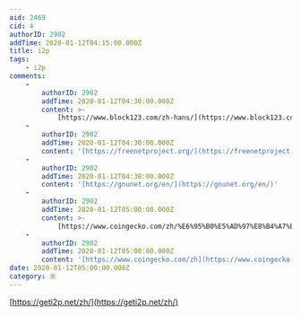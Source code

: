 ```yaml
---
aid: 2469
cid: 4
authorID: 2902
addTime: 2020-01-12T04:15:00.000Z
title: i2p
tags:
    - i2p
comments:
    -
        authorID: 2902
        addTime: 2020-01-12T04:30:00.000Z
        content: >-
            [https://www.block123.com/zh-hans/](https://www.block123.com/zh-hans/)
    -
        authorID: 2902
        addTime: 2020-01-12T04:30:00.000Z
        content: '[https://freenetproject.org/](https://freenetproject.org/)'
    -
        authorID: 2902
        addTime: 2020-01-12T04:30:00.000Z
        content: '[https://gnunet.org/en/](https://gnunet.org/en/)'
    -
        authorID: 2902
        addTime: 2020-01-12T05:00:00.000Z
        content: >-
            [https://www.coingecko.com/zh/%E6%95%B0%E5%AD%97%E8%B4%A7%E5%B8%81/%E7%A7%91%E8%8E%AB%E5%A4%9A%E5%B8%81](https://www.coingecko.com/zh/%E6%95%B0%E5%AD%97%E8%B4%A7%E5%B8%81/%E7%A7%91%E8%8E%AB%E5%A4%9A%E5%B8%81)
    -
        authorID: 2902
        addTime: 2020-01-12T05:00:00.000Z
        content: '[https://www.coingecko.com/zh](https://www.coingecko.com/zh)'
date: 2020-01-12T05:00:00.000Z
category: 水
---
```


[https://geti2p.net/zh/](https://geti2p.net/zh/)
